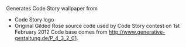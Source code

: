 Generates Code Story wallpaper from
 * Code Story logo
 * Original Gilded Rose source code used by Code Story contest on 1st February 2012
Code base comes from http://www.generative-gestaltung.de/P_4_3_2_01.
